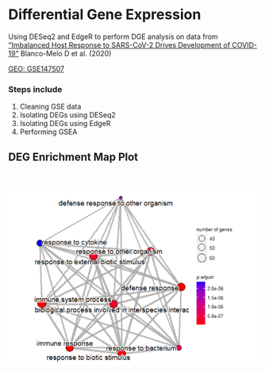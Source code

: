 # Differential Gene Expression

Using DESeq2 and EdgeR to perform DGE analysis on data from ["Imbalanced Host Response to SARS-CoV-2
Drives Development of COVID-19"](https://www.ncbi.nlm.nih.gov/pmc/articles/PMC7227586/) Blanco-Melo D et al. (2020)

[GEO: GSE147507](https://www.ncbi.nlm.nih.gov/geo/query/acc.cgi?acc=GSE147507) 

### Steps include
1. Cleaning GSE data
2. Isolating DEGs using DESeq2
3. Isolating DEGs using EdgeR
4. Performing GSEA

## DEG Enrichment Map Plot
 <br>  
 
![enrichment_plot](https://github.com/Amonae/Differential-Gene-Expression/blob/main/GSEA/GSEA_files/figure-gfm/unnamed-chunk-10-1.png)
